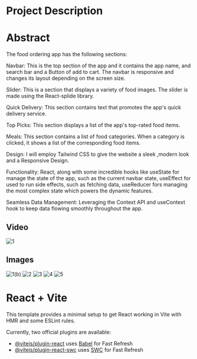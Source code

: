 # Project Description
# Abstract

The food ordering app has the following sections:

Navbar: This is the top section of the app and it contains the app name, and search bar and a Button of add to cart. The navbar is responsive and changes its layout depending on the screen size.

Slider: This is a section that displays a variety of food images. The slider is made using the React-splide library.

Quick Delivery: This section contains text that promotes the app's quick delivery service.

Top Picks: This section displays a list of the app's top-rated food items.

Meals: This section contains a list of food categories. When a category is clicked, it shows a list of the corresponding food items.

Design: I will employ Tailwind CSS to give the website a sleek ,modern look and a Responsive Design.

Functionality: React, along with some incredible hooks like useState for manage the state of the app, such as the current navbar state, useEffect for used to run side effects, such as fetching data, useReducer fors 
managing the most complex state which powers the dynamic features.

Seamless Data Management: Leveraging the Context API and useContext hook to keep data flowing smoothly throughout the app.

## Video
![1](https://github.com/usmaan0786/React-Food-Ordering-App-CraveForBite/assets/72275107/4eac9c2e-5b8a-4670-8e42-65ba29cf6521)
## Images
![1(b)](https://github.com/usmaan0786/React-Food-Ordering-App-CraveForBite/assets/72275107/76484367-68c4-42c1-93df-e916327c51f6)
![2](https://github.com/usmaan0786/React-Food-Ordering-App-CraveForBite/assets/72275107/fabb2eee-1aee-4147-85ef-61ef8b28f55d)
![3](https://github.com/usmaan0786/React-Food-Ordering-App-CraveForBite/assets/72275107/82fa8d35-a212-4b3e-80eb-b308834102a9)
![4](https://github.com/usmaan0786/React-Food-Ordering-App-CraveForBite/assets/72275107/aa8a122d-3524-4e79-b098-82100f6dade8)
![5](https://github.com/usmaan0786/React-Food-Ordering-App-CraveForBite/assets/72275107/a8b77b0d-01f1-4a09-8282-a229f2979a31)


# React + Vite
This template provides a minimal setup to get React working in Vite with HMR and some ESLint rules.

Currently, two official plugins are available:

- [@vitejs/plugin-react](https://github.com/vitejs/vite-plugin-react/blob/main/packages/plugin-react/README.md) uses [Babel](https://babeljs.io/) for Fast Refresh
- [@vitejs/plugin-react-swc](https://github.com/vitejs/vite-plugin-react-swc) uses [SWC](https://swc.rs/) for Fast Refresh

